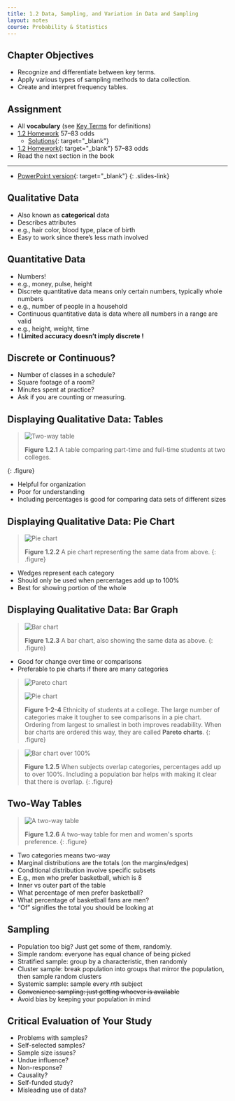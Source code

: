 ```yaml
---
title: 1.2 Data, Sampling, and Variation in Data and Sampling
layout: notes
course: Probability & Statistics
---
```


## Chapter Objectives

- Recognize and differentiate between key terms.
- Apply various types of sampling methods to data collection.
- Create and interpret frequency tables.

## Assignment

- All **vocabulary** (see [Key Terms](https://openstax.org/books/statistics/pages/1-key-terms) for definitions)
- [1.2 Homework](https://openstax.org/books/statistics/pages/1-homework#fs-idm36629824) 57–83 odds
  - [Solutions](https://manville.instructure.com/courses/5660/files?preview=780645){: target="_blank"}
- [1.2 Homework](https://openstax.org/books/statistics/pages/1-homework#fs-idm36629824){: target="_blank"} 57–83 odds
- Read the next section in the book

---

- [PowerPoint version](https://1drv.ms/p/c/c4097c61e06a2b97/ER72JSzD9yVDiMuNKnzjyVsBdlqBVdMzuxyojYYnfszs7w?e=L1e7tJ){: target="_blank"}
{: .slides-link}

## Qualitative Data

- Also known as **categorical** data
- Describes attributes
- e.g., hair color, blood type, place of birth
- Easy to work since there’s less math involved

## Quantitative Data

- Numbers!
- e.g., money, pulse, height
- Discrete quantitative data means only certain numbers, typically whole numbers
- e.g., number of people in a household
- Continuous quantitative data is data where all numbers in a range are valid
- e.g., height, weight, time
- **! Limited accuracy doesn’t imply discrete !**

## Discrete or Continuous?

- Number of classes in a schedule?
- Square footage of a room?
- Minutes spent at practice?
- Ask if you are counting or measuring.

## Displaying Qualitative Data: Tables

> ![Two-way table](./img/1-2-1-table.png)
>
> **Figure 1.2.1** A table comparing part-time and full-time students at two colleges.
>
{: .figure}

- Helpful for organization
- Poor for understanding
- Including percentages is good for comparing data sets of different sizes

## Displaying Qualitative Data: Pie Chart

> ![Pie chart](./img/1-2-2-pie-chart.jpg)
>
> **Figure 1.2.2** A pie chart representing the same data from above.
{: .figure}

- Wedges represent each category
- Should only be used when percentages add up to 100%
- Best for showing portion of the whole

## Displaying Qualitative Data: Bar Graph

> ![Bar chart](./img/1-2-3-bar-chart.jpg)
>
> **Figure 1.2.3** A bar chart, also showing the same data as above.
{: .figure}

- Good for change over time or comparisons
- Preferable to pie charts if there are many categories

> ![Pareto chart](./img/1-2-4a-pareto-chart.jpg)
>
> ![Pie chart](./img/1-2-4b-pie-chart-compared.jpg)
>
> **Figure 1-2-4** Ethnicity of students at a college. The large number of categories make it tougher to see comparisons in a pie chart. Ordering from largest to smallest in both improves readability. When bar charts are ordered this way, they are called **Pareto charts**.
{: .figure}

> ![Bar chart over 100%](./img/1-2-5-bar-chart-over-100.webp)
>
> **Figure 1.2.5** When subjects overlap categories, percentages add up to over 100%. Including a population bar helps with making it clear that there is overlap.
{: .figure}

## Two-Way Tables

> ![A two-way table](./img/1-2-6-two-way.png)
>
> **Figure 1.2.6** A two-way table for men and women's sports preference.
{: .figure}

- Two categories means two-way
- Marginal distributions are the totals (on the margins/edges)
- Conditional distribution involve specific subsets
- E.g., men who prefer basketball, which is 8
- Inner vs outer part of the table
- What percentage of men prefer basketball?
- What percentage of basketball fans are men?
- “Of” signifies the total you should be looking at

## Sampling

- Population too big? Just get some of them, randomly.
- Simple random: everyone has equal chance of being picked
- Stratified sample: group by a characteristic, then randomly
- Cluster sample: break population into groups that mirror the population, then sample random clusters
- Systemic sample: sample every 𝑛th subject
- ~~Convenience sampling: just getting whoever is available~~
- Avoid bias by keeping your population in mind

## Critical Evaluation of Your Study

- Problems with samples?
- Self-selected samples?
- Sample size issues?
- Undue influence?
- Non-response?
- Causality?
- Self-funded study?
- Misleading use of data?
